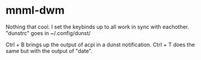 # mnml-dwm


Nothing that cool. 
I set the keybinds up to all work in sync with eachother. 
"dunstrc" goes in ~/.config/dunst/

Ctrl + B brings up the output of acpi in a dunst notification.
Ctrl + T does the same but with the output of "date".


